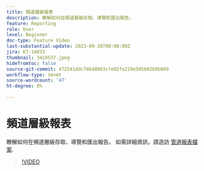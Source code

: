 ```yaml
---
title: 頻道層級報表
description: 瞭解如何在頻道層級存取、導覽和匯出報告。
feature: Reporting
role: User
level: Beginner
doc-type: Feature Video
last-substantial-update: 2023-09-26T00:00:00Z
jira: KT-14033
thumbnail: 3424537.jpeg
hidefromtoc: false
source-git-commit: 472541ddc746d8663cfe02fe219e505b0269b669
workflow-type: tm+mt
source-wordcount: '47'
ht-degree: 0%

---
```



# 頻道層級報表

瞭解如何在頻道層級存取、導覽和匯出報告。 如需詳細資訊，請造訪 [管道報表檔案](https://experienceleague.adobe.com/docs/journey-optimizer/using/reporting/channel-report/channel-report.html).

>[!VIDEO](https://video.tv.adobe.com/v/3424537/?learn=on)
